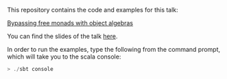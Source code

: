 This repository contains the code and examples for this talk:

[Bypassing free monads with object algebras](https://docs.google.com/document/d/1Oa3F946PXD4HhCR1Vg2MDUSZ4ytaiuCusAoOy5lpRmQ/edit?usp=sharing)

You can find the slides of the talk [here](https://docs.google.com/presentation/d/159ZAfrcUoFSu4I1ZbA-lU_fUT8H-botQ9ZtHKCR7Byg/edit?usp=sharing).

In order to run the examples, type the following from the command prompt, which will
take you to the scala console:
```scala
> ./sbt console
```
